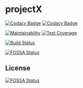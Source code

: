 # projectX

[![Codacy Badge](https://api.codacy.com/project/badge/Grade/9a6ad026f80f4b8e8047fb617ec63e2a)](https://app.codacy.com/gh/fgsoftware1/projectX?utm_source=github.com&utm_medium=referral&utm_content=fgsoftware1/projectX&utm_campaign=Badge_Grade_Settings)
[![Codacy Badge](https://app.codacy.com/project/badge/Coverage/41dae3d72479499db46eeac64c1f01fd)](https://www.codacy.com/gh/fgsoftware1/projectX/dashboard?utm_source=github.com&amp;utm_medium=referral&amp;utm_content=fgsoftware1/projectX&amp;utm_campaign=Badge_Coverage)

[![Maintainability](https://api.codeclimate.com/v1/badges/601c3ea8f3f02f9f77bd/maintainability)](https://codeclimate.com/github/fgsoftware1/projectX/maintainability)
[![Test Coverage](https://api.codeclimate.com/v1/badges/601c3ea8f3f02f9f77bd/test_coverage)](https://codeclimate.com/github/fgsoftware1/projectX/test_coverage)

[![Build Status](https://travis-ci.com/fgsoftware1/projectX.svg?branch=master)](https://travis-ci.com/fgsoftware1/projectX)

[![FOSSA Status](https://app.fossa.com/api/projects/git%2Bgithub.com%2Ffgsoftware1%2FprojectX.svg?type=shield)](https://app.fossa.com/projects/git%2Bgithub.com%2Ffgsoftware1%2FprojectX?ref=badge_shield)

## License
[![FOSSA Status](https://app.fossa.com/api/projects/git%2Bgithub.com%2Ffgsoftware1%2FprojectX.svg?type=large)](https://app.fossa.com/projects/git%2Bgithub.com%2Ffgsoftware1%2FprojectX?ref=badge_large)
